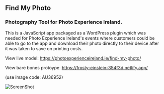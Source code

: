 ## Find My Photo

### Photography Tool for Photo Experience Ireland.

This is a JavaScript app packaged as a WordPress plugin which was needed for Photo Experience Ireland's events where customers could be able to go to the app and download their photo directly to their device after it was taken to save on printing costs.

View live model: https://photoexperienceireland.ie/find-my-photo/ 

View bare bones protoype: https://frosty-einstein-354f3d.netlify.app/ 

(use image code: AU36952)

![ScreenShot](https://raw.github.com/RossoMaguire/photo-experience-irl/master/prototype/img/example-screen.png)


